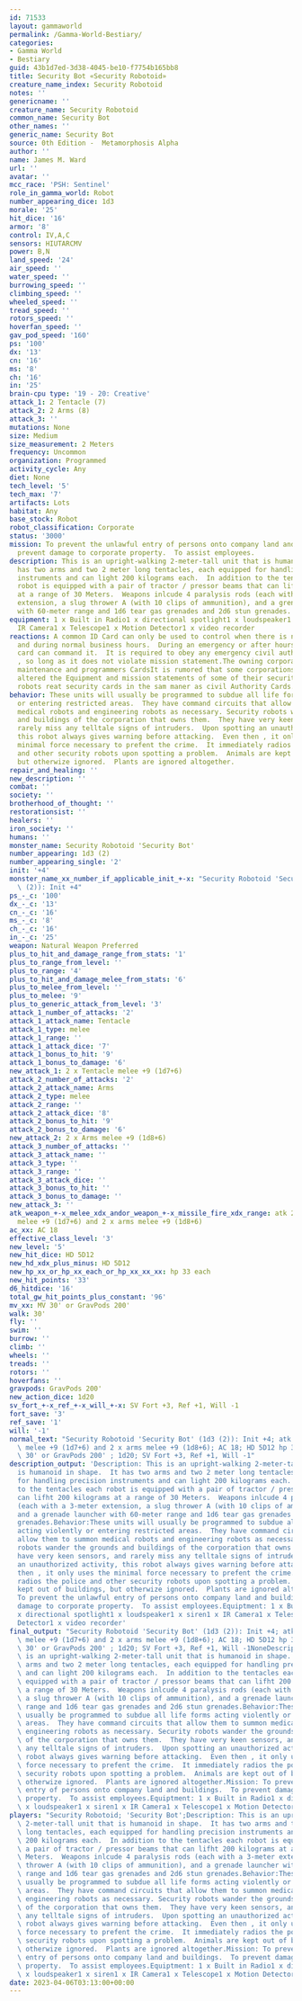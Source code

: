 ```yaml
---
id: 71533
layout: gammaworld
permalink: /Gamma-World-Bestiary/
categories:
- Gamma World
- Bestiary
guid: 43b1d7ed-3d38-4045-be10-f7754b165bb8
title: Security Bot «Security Robotoid»
creature_name_index: Security Robotoid
notes: ''
genericname: ''
creature_name: Security Robotoid
common_name: Security Bot
other_names: ''
generic_name: Security Bot
source: 0th Edition -  Metamorphosis Alpha
author: ''
name: James M. Ward
url: ''
avatar: ''
mcc_race: 'PSH: Sentinel'
role_in_gamma_world: Robot
number_appearing_dice: 1d3
morale: '25'
hit_dice: '16'
armor: '8'
control: IV,A,C
sensors: HIUTARCMV
power: B,N
land_speed: '24'
air_speed: ''
water_speed: ''
burrowing_speed: ''
climbing_speed: ''
wheeled_speed: ''
tread_speed: ''
rotors_speed: ''
hoverfan_speed: ''
gav_pod_speed: '160'
ps: '100'
dx: '13'
cn: '16'
ms: '8'
ch: '16'
in: '25'
brain-cpu type: '19 - 20: Creative'
attack_1: 2 Tentacle (7)
attack_2: 2 Arms (8)
attack_3: ''
mutations: None
size: Medium
size_measurement: 2 Meters
frequency: Uncommon
organization: Programmed
activity_cycle: Any
diet: None
tech_level: '5'
tech_max: '7'
artifacts: Lots
habitat: Any
base_stock: Robot
robot_classification: Corporate
status: '3000'
mission: To prevent the unlawful entry of persons onto company land and buildings.  To
  prevent damage to corporate property.  To assist employees.
description: This is an upright-walking 2-meter-tall unit that is humanoid in shape.  It
  has two arms and two 2 meter long tentacles, each equipped for handling precision
  instruments and can light 200 kilograms each.  In addition to the tentacles each
  robot is equipped with a pair of tractor / pressor beams that can lifht 200 kilograms
  at a range of 30 Meters.  Weapons inlcude 4 paralysis rods (each with a 3-meter
  extension, a slug thrower A (with 10 clips of ammunition), and a grenade launcher
  with 60-meter range and 1d6 tear gas grenades and 2d6 stun grenades.
equipment: 1 x Built in Radio1 x directional spotlight1 x loudspeaker1 x siren1 x
  IR Camera1 x Telescope1 x Motion Detector1 x video recorder
reactions: A common ID Card can only be used to control when there is no emergency
  and during normal business hours.  During an emergency or after hours, only a supervisor's
  card can command it.  It is required to obey any emergency civil authority card
  , so long as it does not violate mission statement.The owning corporateion has both
  maintenance and programmers CardsIt is rumored that some corporations unlawfully
  altered the Equipment and mission statements of some of their security robots.  Security
  robots reat security cards in the sam maner as civil Authority Cards.
behavior: These units will usually be programmed to subdue all life forms acting violently
  or entering restricted areas.  They have command circuits that allow them to summon
  medical robots and engineering robots as necessary. Security robots wander the grounds
  and buildings of the corporation that owns them.  They have very keen sensors, and
  rarely miss any telltale signs of intruders.  Upon spotting an unauthorized activity,
  this robot always gives warning before attacking.  Even then , it only uses the
  minimal force necessary to prefent the crime.  It immediately radios the police
  and other security robots upon spotting a problem.  Animals are kept out of buildings,
  but otherwize ignored.  Plants are ignored altogether.
repair_and_healing: ''
new_description: ''
combat: ''
society: ''
brotherhood_of_thought: ''
restorationsist: ''
healers: ''
iron_society: ''
humans: ''
monster_name: Security Robotoid 'Security Bot'
number_appearing: 1d3 (2)
number_appearing_single: '2'
init: '+4'
monster_name_xx_number_if_applicable_init_+-x: "Security Robotoid 'Security Bot' (1d3\
  \ (2)): Init +4"
ps_-_c: '100'
dx_-_c: '13'
cn_-_c: '16'
ms_-_c: '8'
ch_-_c: '16'
in_-_c: '25'
weapon: Natural Weapon Preferred
plus_to_hit_and_damage_range_from_stats: '1'
plus_to_range_from_level: ''
plus_to_range: '4'
plus_to_hit_and_damage_melee_from_stats: '6'
plus_to_melee_from_level: ''
plus_to_melee: '9'
plus_to_generic_attack_from_level: '3'
attack_1_number_of_attacks: '2'
attack_1_attack_name: Tentacle
attack_1_type: melee
attack_1_range: ''
attack_1_attack_dice: '7'
attack_1_bonus_to_hit: '9'
attack_1_bonus_to_damage: '6'
new_attack_1: 2 x Tentacle melee +9 (1d7+6)
attack_2_number_of_attacks: '2'
attack_2_attack_name: Arms
attack_2_type: melee
attack_2_range: ''
attack_2_attack_dice: '8'
attack_2_bonus_to_hit: '9'
attack_2_bonus_to_damage: '6'
new_attack_2: 2 x Arms melee +9 (1d8+6)
attack_3_number_of_attacks: ''
attack_3_attack_name: ''
attack_3_type: ''
attack_3_range: ''
attack_3_attack_dice: ''
attack_3_bonus_to_hit: ''
attack_3_bonus_to_damage: ''
new_attack_3: ''
atk_weapon_+-x_melee_xdx_andor_weapon_+-x_missile_fire_xdx_range: atk 2 x tentacle
  melee +9 (1d7+6) and 2 x arms melee +9 (1d8+6)
ac_xx: AC 18
effective_class_level: '3'
new_level: '5'
new_hit_dice: HD 5D12
new_hd_xdx_plus_minus: HD 5D12
new_hp_xx_or_hp_xx_each_or_hp_xx_xx_xx: hp 33 each
new_hit_points: '33'
d6_hitdice: '16'
total_gw_hit_points_plus_constant: '96'
mv_xx: MV 30' or GravPods 200'
walk: 30'
fly: ''
swim: ''
burrow: ''
climb: ''
wheels: ''
treads: ''
rotors: ''
hoverfans: ''
gravpods: GravPods 200'
new_action_dice: 1d20
sv_fort_+-x_ref_+-x_will_+-x: SV Fort +3, Ref +1, Will -1
fort_save: '3'
ref_save: '1'
will: '-1'
normal_text: "Security Robotoid 'Security Bot' (1d3 (2)): Init +4; atk 2 x tentacle\
  \ melee +9 (1d7+6) and 2 x arms melee +9 (1d8+6); AC 18; HD 5D12 hp 33 each; MV\
  \ 30' or GravPods 200' ; 1d20; SV Fort +3, Ref +1, Will -1"
description_output: 'Description: This is an upright-walking 2-meter-tall unit that
  is humanoid in shape.  It has two arms and two 2 meter long tentacles, each equipped
  for handling precision instruments and can light 200 kilograms each.  In addition
  to the tentacles each robot is equipped with a pair of tractor / pressor beams that
  can lifht 200 kilograms at a range of 30 Meters.  Weapons inlcude 4 paralysis rods
  (each with a 3-meter extension, a slug thrower A (with 10 clips of ammunition),
  and a grenade launcher with 60-meter range and 1d6 tear gas grenades and 2d6 stun
  grenades.Behavior:These units will usually be programmed to subdue all life forms
  acting violently or entering restricted areas.  They have command circuits that
  allow them to summon medical robots and engineering robots as necessary. Security
  robots wander the grounds and buildings of the corporation that owns them.  They
  have very keen sensors, and rarely miss any telltale signs of intruders.  Upon spotting
  an unauthorized activity, this robot always gives warning before attacking.  Even
  then , it only uses the minimal force necessary to prefent the crime.  It immediately
  radios the police and other security robots upon spotting a problem.  Animals are
  kept out of buildings, but otherwize ignored.  Plants are ignored altogether.Mission:
  To prevent the unlawful entry of persons onto company land and buildings.  To prevent
  damage to corporate property.  To assist employees.Equiptment: 1 x Built in Radio1
  x directional spotlight1 x loudspeaker1 x siren1 x IR Camera1 x Telescope1 x Motion
  Detector1 x video recorder'
final_output: "Security Robotoid 'Security Bot' (1d3 (2)): Init +4; atk 2 x tentacle\
  \ melee +9 (1d7+6) and 2 x arms melee +9 (1d8+6); AC 18; HD 5D12 hp 33 each; MV\
  \ 30' or GravPods 200' ; 1d20; SV Fort +3, Ref +1, Will -1NoneDescription: This\
  \ is an upright-walking 2-meter-tall unit that is humanoid in shape.  It has two\
  \ arms and two 2 meter long tentacles, each equipped for handling precision instruments\
  \ and can light 200 kilograms each.  In addition to the tentacles each robot is\
  \ equipped with a pair of tractor / pressor beams that can lifht 200 kilograms at\
  \ a range of 30 Meters.  Weapons inlcude 4 paralysis rods (each with a 3-meter extension,\
  \ a slug thrower A (with 10 clips of ammunition), and a grenade launcher with 60-meter\
  \ range and 1d6 tear gas grenades and 2d6 stun grenades.Behavior:These units will\
  \ usually be programmed to subdue all life forms acting violently or entering restricted\
  \ areas.  They have command circuits that allow them to summon medical robots and\
  \ engineering robots as necessary. Security robots wander the grounds and buildings\
  \ of the corporation that owns them.  They have very keen sensors, and rarely miss\
  \ any telltale signs of intruders.  Upon spotting an unauthorized activity, this\
  \ robot always gives warning before attacking.  Even then , it only uses the minimal\
  \ force necessary to prefent the crime.  It immediately radios the police and other\
  \ security robots upon spotting a problem.  Animals are kept out of buildings, but\
  \ otherwize ignored.  Plants are ignored altogether.Mission: To prevent the unlawful\
  \ entry of persons onto company land and buildings.  To prevent damage to corporate\
  \ property.  To assist employees.Equiptment: 1 x Built in Radio1 x directional spotlight1\
  \ x loudspeaker1 x siren1 x IR Camera1 x Telescope1 x Motion Detector1 x video recorder"
players: "Security Robotoid; 'Security Bot';Description: This is an upright-walking\
  \ 2-meter-tall unit that is humanoid in shape.  It has two arms and two 2 meter\
  \ long tentacles, each equipped for handling precision instruments and can light\
  \ 200 kilograms each.  In addition to the tentacles each robot is equipped with\
  \ a pair of tractor / pressor beams that can lifht 200 kilograms at a range of 30\
  \ Meters.  Weapons inlcude 4 paralysis rods (each with a 3-meter extension, a slug\
  \ thrower A (with 10 clips of ammunition), and a grenade launcher with 60-meter\
  \ range and 1d6 tear gas grenades and 2d6 stun grenades.Behavior:These units will\
  \ usually be programmed to subdue all life forms acting violently or entering restricted\
  \ areas.  They have command circuits that allow them to summon medical robots and\
  \ engineering robots as necessary. Security robots wander the grounds and buildings\
  \ of the corporation that owns them.  They have very keen sensors, and rarely miss\
  \ any telltale signs of intruders.  Upon spotting an unauthorized activity, this\
  \ robot always gives warning before attacking.  Even then , it only uses the minimal\
  \ force necessary to prefent the crime.  It immediately radios the police and other\
  \ security robots upon spotting a problem.  Animals are kept out of buildings, but\
  \ otherwize ignored.  Plants are ignored altogether.Mission: To prevent the unlawful\
  \ entry of persons onto company land and buildings.  To prevent damage to corporate\
  \ property.  To assist employees.Equiptment: 1 x Built in Radio1 x directional spotlight1\
  \ x loudspeaker1 x siren1 x IR Camera1 x Telescope1 x Motion Detector1 x video recorder|"
date: 2023-04-06T03:13:00+00:00
---
```

</br>